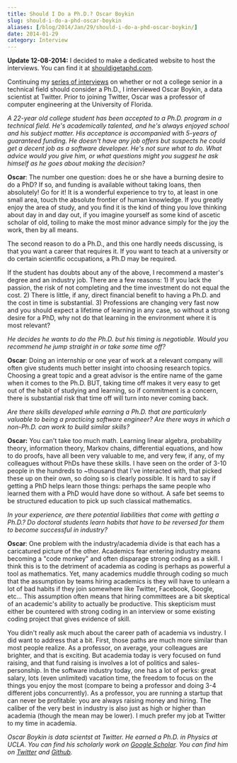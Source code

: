 ```yaml
---
title: Should I Do a Ph.D.? Oscar Boykin
slug: should-i-do-a-phd-oscar-boykin
aliases: [/blog/2014/Jan/29/should-i-do-a-phd-oscar-boykin/]
date: 2014-01-29
category: Interview
---
```



__Update 12-08-2014:__ I decided to make a dedicated website to host the interviews. You can find it at [shouldigetaphd.com](http://shouldigetaphd.com/).

Continuing my [series of interviews](http://stiglerdiet.com/category/should-i-do-a-phd.html) on whether or not a college senior in a technical field should consider a Ph.D., I interviewed Oscar Boykin, a data scientist at Twitter. Prior to joining Twitter, Oscar was a professor of computer engineering at the University of Florida.

_A 22-year old college student has been accepted to a Ph.D. program in a technical field. He's academically talented, and he's always enjoyed school and his subject matter. His acceptance is accompanied with 5-years of guaranteed funding. He doesn't have any job offers but suspects he could get a decent job as a software developer. He's not sure what to do. What advice would you give him, or what questions might you suggest he ask himself as he goes about making the decision?_

__Oscar__: The number one question: does he or she have a burning desire to do a PhD? If so, and funding is available without taking loans, then absolutely! Go for it! It is a wonderful experience to try to, at least in one small area, touch the absolute frontier of human knowledge. If you greatly enjoy the area of study, and you find it is the kind of thing you love thinking about day in and day out, if you imagine yourself as some kind of ascetic scholar of old, toiling to make the most minor advance simply for the joy the work, then by all means.

The second reason to do a Ph.D., and this one hardly needs discussing, is that you want a career that requires it. If you want to teach at a university or do certain scientific occupations, a Ph.D may be required.

If the student has doubts about any of the above, I recommend a master's degree and an industry job. There are a few reasons: 1) If you lack the passion, the risk of not completing and the time investment do not equal the cost. 2) There is little, if any, direct financial benefit to having a Ph.D. and the cost in time is substantial. 3) Professions are changing very fast now and you should expect a lifetime of learning in any case, so without a strong desire for a PhD, why not do that learning in the environment where it is most relevant?


_He decides he wants to do the Ph.D. but his timing is negotiable. Would you recommend he jump straight in or take some time off?_

__Oscar__: Doing an internship or one year of work at a relevant company will often give students much better insight into choosing research topics. Choosing a great topic and a great advisor is the entire name of the game when it comes to the Ph.D. BUT, taking time off makes it very easy to get out of the habit of studying and learning, so if commitment is a concern, there is substantial risk that time off will turn into never coming back.


_Are there skills developed while earning a Ph.D. that are particularly valuable to being a practicing software engineer? Are there ways in which a non-Ph.D. can work to build similar skills?_

__Oscar:__ You can't take too much math. Learning linear algebra, probability theory, information theory, Markov chains, differential equations, and how to do proofs, have all been very valuable to me, and very few, if any, of my colleagues without PhDs have these skills. I have seen on the order of 3-10 people in the hundreds to ~thousand that I've interacted with, that picked these up on their own, so doing so is clearly possible. It is hard to say if getting a PhD helps learn those things: perhaps the same people who learned them with a PhD would have done so without. A safe bet seems to be structured education to pick up such classical mathematics.


_In your experience, are there potential liabilities that come with getting a Ph.D.? Do doctoral students learn habits that have to be reversed for them to become successful in industry?_

__Oscar__: One problem with the industry/academia divide is that each has a caricatured picture of the other. Academics fear entering industry means becoming a "code monkey" and often disparage strong coding as a skill. I think this is to the detriment of academia as coding is perhaps as powerful a tool as mathematics. Yet, many academics muddle through coding so much that the assumption by teams hiring academics is they will have to unlearn a lot of bad habits if they join somewhere like Twitter, Facebook, Google, etc… This assumption often means that hiring committees are a bit skeptical of an academic's ability to actually be productive. This skepticism must either be countered with strong coding in an interview or some existing coding project that gives evidence of skill.

You didn't really ask much about the career path of academia vs industry. I did want to address that a bit. First, those paths are much more similar than most people realize. As a professor, on average, your colleagues are brighter, and that is exciting. But academia today is very focused on fund raising, and that fund raising is involves a lot of politics and sales-personship. In the software industry today, one has a lot of perks: great salary, lots (even unlimited) vacation time, the freedom to focus on the things you enjoy the most (compare to being a professor and doing 3-4 different jobs concurrently). As a professor, you are running a startup that can never be profitable: you are always raising money and hiring. The caliber of the very best in industry is also just as high or higher than academia (though the mean may be lower). I much prefer my job at Twitter to my time in academia.

_Oscar Boykin is data scientst at Twitter. He earned a Ph.D. in Physics at UCLA. You can find his scholarly work on [Google Scholar](http://scholar.google.com/scholar?as_q=&as_epq=&as_oq=&as_eq=&as_occt=any&as_sauthors=oscar+boykin&as_publication=&as_ylo=&as_yhi=&btnG=&hl=en&as_sdt=0%2C34). You can find him on [Twitter](http://www.twitter.com/posco) and [Github](http://github.com/johnynek)._
